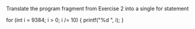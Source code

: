 Translate the program fragment from Exercise 2 into a single for statement

for (int i = 9384; i > 0; i /= 10)
{
    printf("%d ", i);
}